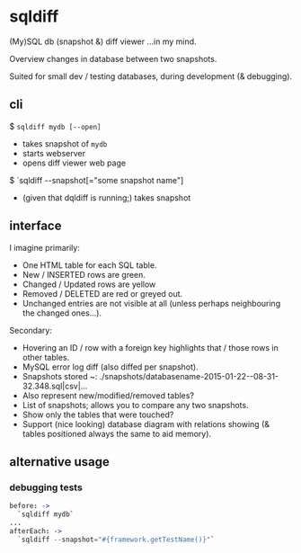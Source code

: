 # sqldiff
(My)SQL db (snapshot &amp;) diff viewer ...in my mind.

Overview changes in database between two snapshots.

Suited for small dev / testing databases, during development (& debugging).

## cli

$ `sqldiff mydb [--open]`
 - takes snapshot of `mydb`
 - starts webserver
 - opens diff viewer web page

$ `sqldiff --snapshot[="some snapshot name"]
 - (given that dqldiff is running;) takes snapshot

## interface
I imagine primarily:
 - One HTML table for each SQL table.
 - New / INSERTED rows are green.
 - Changed / Updated rows are yellow
 - Removed / DELETED are red or greyed out.
 - Unchanged entries are not visible at all (unless perhaps neighbouring the changed ones...).

Secondary:
 - Hovering an ID / row with a foreign key highlights that / those rows in other tables.
 - MySQL error log diff (also diffed per snapshot).
 - Snapshots stored ~: ./snapshots/databasename-2015-01-22--08-31-32.348.sql|csv|...
 - Also represent new/modified/removed tables?
 - List of snapshots; allows you to compare any two snapshots.
 - Show only the tables that were touched?
 - Support (nice looking) database diagram with relations showing (& tables positioned always the same to aid memory).

## alternative usage
### debugging tests
```coffee
before: ->
  `sqldiff mydb`
...
afterEach: ->
  `sqldiff --snapshot="#{framework.getTestName()}"`
```

